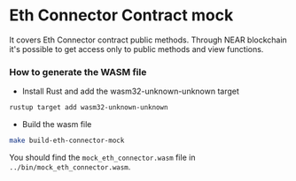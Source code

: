 # Eth Connector Contract mock

It covers Eth Connector contract public methods. Through NEAR
blockchain it's possible to get access only to public methods and
view functions.


### How to generate the WASM file

- Install Rust and add the wasm32-unknown-unknown target
```bash
rustup target add wasm32-unknown-unknown 
``` 


- Build the wasm file
```bash
make build-eth-connector-mock
```

You should find the `mock_eth_connector.wasm` file in `../bin/mock_eth_connector.wasm`.
